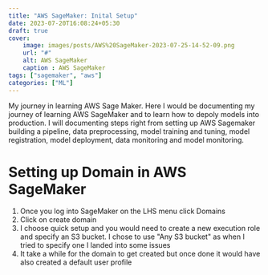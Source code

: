 ```yaml
---
title: "AWS SageMaker: Inital Setup"
date: 2023-07-20T16:08:24+05:30
draft: true
cover: 
    image: images/posts/AWS%20SageMaker-2023-07-25-14-52-09.png
    url: "#"
    alt: AWS SageMaker
    caption : AWS SageMaker
tags: ["sagemaker", "aws"]
categories: ["ML"]
---
```


My journey in learning AWS Sage Maker. Here I would be documenting my journey of learning AWS SageMaker
and to learn how to depoly models into production. I will documenting steps right from setting up AWS Sagemaker 
building a pipeline, data preprocessing, model training and tuning, model registration, model deployment, 
data monitoring and model monitoring. 


# Setting up Domain in AWS SageMaker
1. Once you log into SageMaker on the LHS menu click Domains
2. Click on create domain
3. I choose quick setup and you would need to create a new execution role and specify an S3 bucket. I chose to use "Any S3 bucket" as when I tried to specify one I landed into some issues
4. It take a while for the domain to get created but once done it would have also created a default user profile






